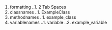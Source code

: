 1. formatting
..1. 2 Tab Spaces
2. classnames
..1. ExampleClass
3. methodnames
..1. example_class
4. variablenames
..1. variable
..2. example_variable
